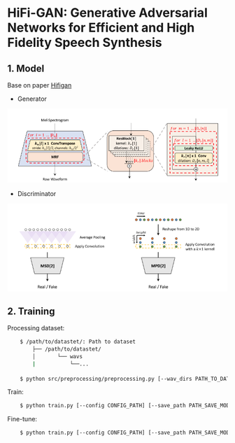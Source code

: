 # HiFi-GAN: Generative Adversarial Networks for Efficient and High Fidelity Speech Synthesis

## 1. Model 
Base on paper [Hifigan](https://arxiv.org/pdf/2010.05646.pdf
)

- Generator

![alt](./modules/img/generator.png)

- Discriminator

![alt](./modules/img/discriminator.png)

## 2. Training

Processing dataset:

```bash
    $ /path/to/datastet/: Path to dataset
        ├── /path/to/datastet/
        │       └── wavs
        |           └──...

    $ python src/preprocessing/preprocessing.py [--wav_dirs PATH_TO_DATASET]
```

Train:
```bash
    $ python train.py [--config CONFIG_PATH] [--save_path PATH_SAVE_MODEL] 
```

Fine-tune:
```bash
    $ python train.py [--config CONFIG_PATH] [--save_path PATH_SAVE_MODEL] [--pretrained_checkpoint PRETRAINED_PATH] 
```
